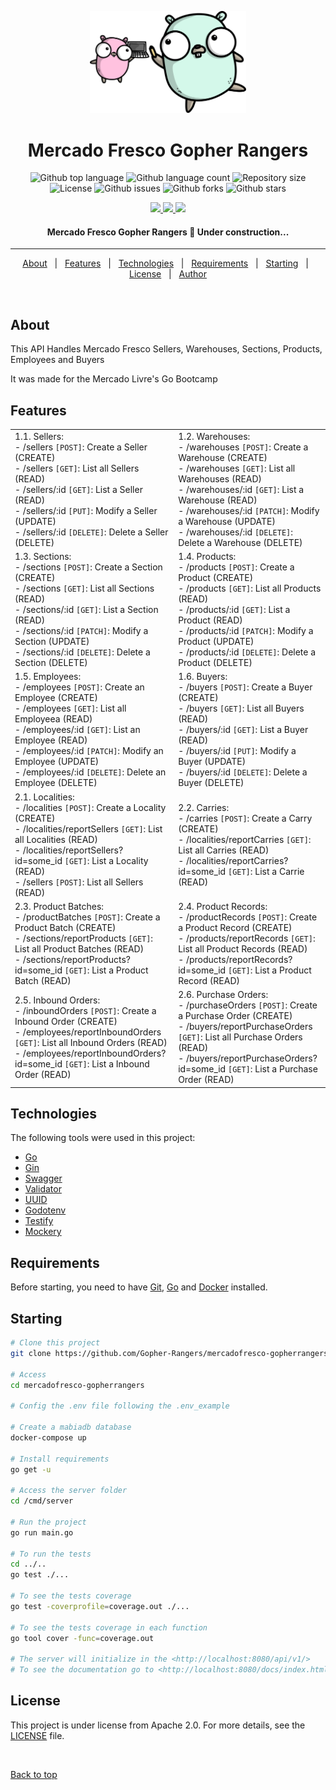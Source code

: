 <p align="center">
<img src="https://github.com/ashleymcnamara/gophers/blob/master/TEACHING_GOPHER.png?raw=true" width="250"/>
</p>

<h1 align="center">Mercado Fresco Gopher Rangers</h1>

<p align="center">
 <img alt="Github top language" src="https://img.shields.io/github/languages/top/Gopher-Rangers/mercadofresco-gopherrangers?color=56BEB8">
  <img alt="Github language count" src="https://img.shields.io/github/languages/count/Gopher-Rangers/mercadofresco-gopherrangers?color=56BEB8">
  <img alt="Repository size" src="https://img.shields.io/github/repo-size/Gopher-Rangers/mercadofresco-gopherrangers?color=56BEB8">
  <img alt="License" src="https://img.shields.io/github/license/Gopher-Rangers/mercadofresco-gopherrangers?color=56BEB8">
  <img alt="Github issues" src="https://img.shields.io/github/issues/Gopher-Rangers/mercadofresco-gopherrangers?color=56BEB8" />
  <img alt="Github forks" src="https://img.shields.io/github/forks/Gopher-Rangers/mercadofresco-gopherrangers?color=56BEB8" />
  <img alt="Github stars" src="https://img.shields.io/github/stars/Gopher-Rangers/mercadofresco-gopherrangers?color=56BEB8" />
</p>

<p align="center">
  <a href="https://github.com/Gopher-Rangers/mercadofresco-gopherrangers/actions/workflows/test.yml">
    <img src="https://github.com/Gopher-Rangers/mercadofresco-gopherrangers/actions/workflows/test.yml/badge.svg">
  </a>
  <a href="https://codecov.io/gh/Gopher-Rangers/mercadofresco-gopherrangers"> 
    <img src="https://codecov.io/gh/Gopher-Rangers/mercadofresco-gopherrangers/branch/main/graph/badge.svg?token=NUUR12FFLR"> 
  </a>
  <a href="https://goreportcard.com/report/github.com/Gopher-Rangers/mercadofresco-gopherrangers"> 
    <img src="https://goreportcard.com/badge/github.com/Gopher-Rangers/mercadofresco-gopherrangers"> 
  </a>
</p>

<h4 align="center"> 
	Mercado Fresco Gopher Rangers 🚀 Under construction...
</h4> 

<hr>

<p align="center">
  <a href="#about">About</a> &#xa0; | &#xa0; 
  <a href="#features">Features</a> &#xa0; | &#xa0;
  <a href="#technologies">Technologies</a> &#xa0; | &#xa0;
  <a href="#requirements">Requirements</a> &#xa0; | &#xa0;
  <a href="#starting">Starting</a> &#xa0; | &#xa0;
  <a href="#license">License</a> &#xa0; | &#xa0;
  <a href="https://github.com/Gopher-Rangers" target="_blank">Author</a>
</p>

<br>

## About ##

This API Handles Mercado Fresco Sellers, Warehouses, Sections, Products, Employees and Buyers

It was made for the Mercado Livre's Go Bootcamp

## Features ##
<table>
  <tr>
    <td>
      1.1. Sellers:<br>
      - /sellers <code>[POST]</code>: Create a Seller (CREATE)<br>
      - /sellers <code>[GET]</code>: List all Sellers (READ)<br>
      - /sellers/:id <code>[GET]</code>: List a Seller (READ)<br>
      - /sellers/:id <code>[PUT]</code>: Modify a Seller (UPDATE)<br>
      - /sellers/:id <code>[DELETE]</code>: Delete a Seller (DELETE)<br>
    </td>
    <td>
      1.2. Warehouses:<br>
      - /warehouses <code>[POST]</code>: Create a Warehouse (CREATE)<br>
      - /warehouses <code>[GET]</code>: List all Warehouses (READ)<br>
      - /warehouses/:id <code>[GET]</code>: List a Warehouse (READ)<br>
      - /warehouses/:id <code>[PATCH]</code>: Modify a Warehouse (UPDATE)<br>
      - /warehouses/:id <code>[DELETE]</code>: Delete a Warehouse (DELETE)<br>
    </td>
  </tr>

  <tr>
    <td>
      1.3. Sections:<br>
      - /sections <code>[POST]</code>: Create a Section (CREATE)<br>
      - /sections <code>[GET]</code>: List all Sections (READ)<br>
      - /sections/:id <code>[GET]</code>: List a Section (READ)<br>
      - /sections/:id <code>[PATCH]</code>: Modify a Section (UPDATE)<br>
      - /sections/:id <code>[DELETE]</code>: Delete a Section (DELETE)<br>
    </td>
    <td>
      1.4. Products:<br>
      - /products <code>[POST]</code>: Create a Product (CREATE)<br>
      - /products <code>[GET]</code>: List all Products (READ)<br>
      - /products/:id <code>[GET]</code>: List a Product (READ)<br>
      - /products/:id <code>[PATCH]</code>: Modify a Product (UPDATE)<br>
      - /products/:id <code>[DELETE]</code>: Delete a Product (DELETE)<br>
    </td>
  </tr>

  <tr>
    <td>
      1.5. Employees:<br>
      - /employees <code>[POST]</code>: Create an Employee (CREATE)<br>
      - /employees <code>[GET]</code>: List all Employeea (READ)<br>
      - /employees/:id <code>[GET]</code>: List an Employee (READ)<br>
      - /employees/:id <code>[PATCH]</code>: Modify an Employee (UPDATE)<br>
      - /employees/:id <code>[DELETE]</code>: Delete an Employee (DELETE)<br>
    </td>
    <td>
      1.6. Buyers:<br>
      - /buyers <code>[POST]</code>: Create a Buyer (CREATE)<br>
      - /buyers <code>[GET]</code>: List all Buyers (READ)<br>
      - /buyers/:id <code>[GET]</code>: List a Buyer (READ)<br>
      - /buyers/:id <code>[PUT]</code>: Modify a Buyer (UPDATE)<br>
      - /buyers/:id <code>[DELETE]</code>: Delete a Buyer (DELETE)<br>
    </td>
  </tr>

  <tr>
    <td>
      2.1. Localities:<br>
      - /localities <code>[POST]</code>: Create a Locality (CREATE)<br>
      - /localities/reportSellers <code>[GET]</code>: List all Localities (READ)<br>
      - /localities/reportSellers?id=some_id <code>[GET]</code>: List a Locality (READ)<br>
      - /sellers <code>[POST]</code>: List all Sellers (READ)<br>
    </td>
    <td>
      2.2. Carries:<br>
      - /carries <code>[POST]</code>: Create a Carry (CREATE)<br>
      - /localities/reportCarries <code>[GET]</code>: List all Carries (READ)<br>
      - /localities/reportCarries?id=some_id <code>[GET]</code>: List a Carrie (READ)<br>
    </td>
  </tr>

 <tr>
    <td>
      2.3. Product Batches:<br>
      - /productBatches <code>[POST]</code>: Create a Product Batch (CREATE)<br>
      - /sections/reportProducts <code>[GET]</code>: List all Product Batches (READ)<br>
      - /sections/reportProducts?id=some_id <code>[GET]</code>: List a Product Batch (READ)<br>
    </td>
    <td>
      2.4. Product Records:<br>
      - /productRecords <code>[POST]</code>: Create a Product Record (CREATE)<br>
      - /products/reportRecords <code>[GET]</code>: List all Product Records (READ)<br>
      - /products/reportRecords?id=some_id <code>[GET]</code>: List a Product Record (READ)<br>
    </td>
  </tr>

  <tr>
    <td>
      2.5. Inbound Orders:<br>
      - /inboundOrders <code>[POST]</code>: Create a Inbound Order (CREATE)<br>
      - /employees/reportInboundOrders <code>[GET]</code>: List all Inbound Orders (READ)<br>
      - /employees/reportInboundOrders?id=some_id <code>[GET]</code>: List a Inbound Order (READ)<br>
    </td>
    <td>
      2.6. Purchase Orders:<br>
      - /purchaseOrders <code>[POST]</code>: Create a Purchase Order (CREATE)<br>
      - /buyers/reportPurchaseOrders <code>[GET]</code>: List all Purchase Orders (READ)<br>
      - /buyers/reportPurchaseOrders?id=some_id <code>[GET]</code>: List a Purchase Order (READ)<br>
    </td>

  </tr>

</table>

## Technologies ##

The following tools were used in this project:

- [Go](https://go.dev/)
- [Gin](https://gin-gonic.com/)
- [Swagger](https://swagger.io/)
- [Validator](https://pkg.go.dev/github.com/go-playground/validator/v10)
- [UUID](https://pkg.go.dev/github.com/google/UUID)
- [Godotenv](https://github.com/joho/godotenv)
- [Testify](https://github.com/stretchr/testify)
- [Mockery](https://github.com/vektra/mockery)

## Requirements ##

Before starting, you need to have [Git](https://git-scm.com), [Go](https://go.dev/) and [Docker](https://www.docker.com/) installed.

## Starting ##

```bash
# Clone this project
git clone https://github.com/Gopher-Rangers/mercadofresco-gopherrangers

# Access
cd mercadofresco-gopherrangers

# Config the .env file following the .env_example

# Create a mabiadb database
docker-compose up

# Install requirements
go get -u

# Access the server folder
cd /cmd/server

# Run the project
go run main.go

# To run the tests
cd ../..
go test ./... 

# To see the tests coverage
go test -coverprofile=coverage.out ./...

# To see the tests coverage in each function
go tool cover -func=coverage.out

# The server will initialize in the <http://localhost:8080/api/v1/>
# To see the documentation go to <http://localhost:8080/docs/index.html#/>
```

## License ##

This project is under license from Apache 2.0. For more details, see the [LICENSE](LICENSE) file.

&#xa0;

<a href="#top">Back to top</a>
